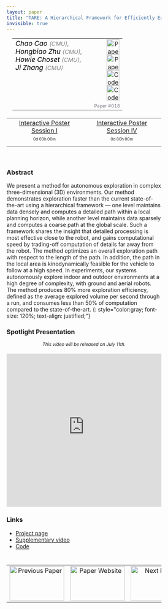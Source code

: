 ```yaml
---
layout: paper
title: "TARE: A Hierarchical Framework for Efficiently Exploring Complex 3D Environments"
invisible: true
---
```

<head>
<style>
* {
  box-sizing: border-box;
}

#myInput {
  background-position: 10px 10px;
  background-repeat: no-repeat;
  width: 100%;
  font-size: 100%;
  padding: 12px 20px 12px 40px;
  border: 1px solid #ddd;
  margin-bottom: 12px;
}

#myTable0 #myTable1 {
  border-collapse: collapse;
  width: 100%;
  border: 1px solid #ddd;
  font-size: 100%;
}

#myTable0 th, #myTable0 td, #myTable1 th, #myTable1 td {
  text-align: left;
  padding: 12px;
}

#myTable0 tr, #myTable1 tr {
  border-bottom: 1px solid #ddd;
}

#myTable0 tr.header, #myTable0 tr:hover, #myTable1 tr.header, #myTable1 tr:hover {
  background-color: #f1f1f1;
}

#eventcounter1 a {
    font-size: 12px;
    color: #ffffff;
    display: block;
}

#eventcounter1 a:hover {
    text-decoration: none;
}

#eventcounter2 a {
    font-size: 12px;
    color: #ffffff;
    display: block;
}

#eventcounter2 a:hover {
    text-decoration: none;
}

</style>
</head>

<table width = "95%" style="padding-left: 15px; margin-left: auto; margin-right: 10px;">
<tr><td style = "vertical-align: top; padding-right: 25px;" rowspan="2">
<span style="color:black; font-size: 110%;"><i>
Chao Cao <span style="color:gray; font-size: 85%">(CMU)</span><span style="color:gray; font-size: 100%">,</span><br>  Hongbiao  Zhu <span style="color:gray; font-size: 85%">(CMU)</span><span style="color:gray; font-size: 100%">,</span><br>  Howie Choset <span style="color:gray; font-size: 85%">(CMU)</span><span style="color:gray; font-size: 100%">,</span><br>  Ji Zhang <span style="color:gray; font-size: 85%">(CMU)</span>
</i></span>
</td>
<td style="text-align: right;"><a href="http://www.roboticsproceedings.org/rss17/p018.pdf"><img src="{{ site.baseurl }}/images/paper_link.png" alt="Paper Website" width = "33"  height = "40"/></a><br> <a href="http://www.cmu-exploration.com"><img src="{{ site.baseurl }}/images/website_link.png" alt="Paper Website" width = "33"  height = "40"/></a><br> <a href="https://www.youtube.com/watch?v=xM0dRNciFeU"><img src="{{ site.baseurl }}/images/video_link.png" alt="Code" width = "33"  height = "40"/></a><br>  <a href="https://github.com/caochao39/tare_planner "><img src="{{ site.baseurl }}/images/software_link.png" alt="Code" width = "33"  height = "40"/></a><br> </td>
</tr>
<tr>
<td style="color:#777789; text-align:right; font-size: 75%; margin-right:10px;">Paper&nbsp;#018</td>
</tr>
</table>

<table width="80%" style="margin-top: 20px; margin-left: auto; margin-right: auto;">
                                          <tr><td style="text-align:center;"><a href="{{ site.baseurl }}/program/posters1/">Interactive Poster Session I</a></td> 
                                              <td style="text-align:center;"><a href="{{ site.baseurl }}/program/posters4/">Interactive Poster Session IV</a></td></tr>
<tr><td><p style="text-align: center; font-size: 10px; margin-top: 0px;" id="eventcounter1"><a>0d 00h 00m</a></p></td><td><p style="text-align: center; font-size: 10px; margin-top: 0px;" id="eventcounter2"><a>0d 00h 00m</a></p></td></tr></table>
<br>


### Abstract
We present a method for autonomous exploration in complex three-dimensional (3D) environments. Our method demonstrates exploration faster than the current state-of-the-art using a hierarchical framework &mdash; one level maintains data densely and computes a detailed path within a local planning horizon, while another level maintains data sparsely and computes a coarse path at the global scale. Such a framework shares the insight that detailed processing is most effective close to the robot, and gains computational speed by trading-off computation of details far away from the robot. The method optimizes an overall exploration path with respect to the length of the path. In addition, the path in the local area is kinodynamically feasible for the vehicle to follow at a high speed. In experiments, our systems autonomously explore indoor and outdoor environments at a high degree of complexity, with ground and aerial robots. The method produces 80% more exploration efficiency, defined as the average explored volume per second through a run, and consumes less than 50% of computation compared to the state-of-the-art.
{: style="color:gray; font-size: 120%; text-align: justified;"}




### Spotlight Presentation
<center><span style="font-size:smaller;"><i>This video will be released on July 11th.</i></span></center><br>
<iframe width="100%" height="400" src="https://www.youtube.com/embed/PdU_ZC6Jvck" frameborder="0" allow="accelerometer; autoplay; encrypted-media; gyroscope; picture-in-picture" allowfullscreen></iframe>

### Links
* [Project page](http://www.cmu-exploration.com)
* [Supplementary video](https://www.youtube.com/watch?v=xM0dRNciFeU)
* [Code](https://github.com/caochao39/tare_planner )


<table width="100%" style="margin-top:40px;">
 <tr>
    <td style="width: 30%; text-align: center;"><a href="{{ site.baseurl }}/program/papers/017/">
<img src="{{ site.baseurl }}/images/previous_paper_icon.png"
       alt="Previous Paper" width = "142"  height = "90"/> 
</a> </td>
<td style="text-align: center;"><a href="{{ site.baseurl }}/program/papers">
<img src="{{ site.baseurl }}/images/overview_icon.png"
       alt="Paper Website" width = "142"  height = "90"/> 
</a> </td>
    <td style="width: 30%; text-align: center;"><a href="{{ site.baseurl }}/program/papers/019/">
    <img src="{{ site.baseurl }}/images/next_paper_icon.png"
        alt="Next Paper" width = "142"  height = "90"/>
    </a></td>
</tr>
</table>


<script>
var startDate1 = new Date("2021-07-12 08:15:00 UTC-0700").getTime();
var finDate1 = new Date("2021-07-12 09:30:00 UTC-0700").getTime();

// Update the count down every 1 second
var x1 = function() {

  // Get today's date and time
  var now1 = new Date().getTime();
    
  var distToStart1 = startDate1 - now1;
  if (distToStart1 > 0) {

      var days = Math.floor(distToStart1 / (1000 * 60 * 60 * 24));
      var hours = Math.floor((distToStart1 % (1000 * 60 * 60 * 24)) / (1000 * 60 * 60));
      var minutes = Math.floor((distToStart1 % (1000 * 60 * 60)) / (1000 * 60));
   
      document.getElementById("eventcounter1").innerHTML = "<a><span style='color: #aaaaaa;'>" + days + "d " + hours + "h " + minutes + "m</span></a>" ;
      setTimeout(x1, 5000); 
    
  } else {

        var distToEnd1 = finDate1 - now1;

        if (distToEnd1 > 0) {
            document.getElementById("eventcounter1").innerHTML = '<img src="{{ site.baseurl }}/images/live-icon-small.gif" alt="Event is Live" width="64" height=17"><a><span style="color: #ffaaaa;">'+ distToEnd1 +'</span></a> ';
            setTimeout(x1, 30000); 
        }
        else
        { 
            document.getElementById("eventcounter1").innerHTML = "<a><span style='color: #aaaaaa;'>Now concluded</span></a>";
        }
  }
};

setTimeout(x1,0);
</script>

    
<script>
var startDate2 = new Date("2021-07-14 07:00:00 UTC-0700").getTime();
var finDate2 = new Date("2021-07-14 08:15:00 UTC-0700").getTime();

// Update the count down every 1 second
var x2 = function() {

  // Get today's date and time
  var now2 = new Date().getTime();
    
  var distToStart2 = startDate2 - now2;
  if (distToStart2 > 0) {

      var days = Math.floor(distToStart2 / (1000 * 60 * 60 * 24));
      var hours = Math.floor((distToStart2 % (1000 * 60 * 60 * 24)) / (1000 * 60 * 60));
      var minutes = Math.floor((distToStart2 % (1000 * 60 * 60)) / (1000 * 60));
   
      document.getElementById("eventcounter2").innerHTML = "<a><span style='color: #aaaaaa;'>" + days + "d " + hours + "h " + minutes + "m</span></a>" ;
      setTimeout(x2, 5000); 
    
  } else {

        var distToEnd2 = finDate2 - now2;

        if (distToEnd2 > 0) {
            document.getElementById("eventcounter2").innerHTML = '<img src="{{ site.baseurl }}/images/live-icon-small.gif" alt="Event is Live" width="64" height=17"><a><span style="color: #ffaaaa;">'+ distToEnd2 +'</span></a> ';
            setTimeout(x2, 30000); 
        }
        else
        { 
            document.getElementById("eventcounter2").innerHTML = "<a><span style='color: #aaaaaa;'>Now concluded</span></a>";
        }
  }
};

setTimeout(x2,0);
</script>

    